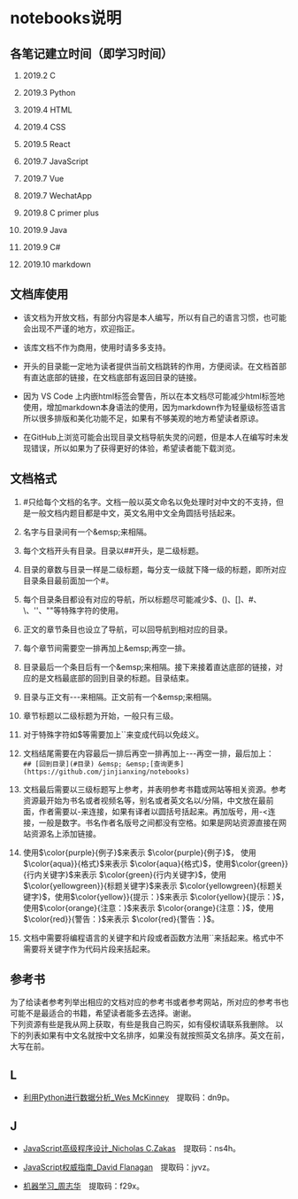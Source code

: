 # notebooks说明

## 各笔记建立时间（即学习时间）

1. 2019.2 C

2. 2019.3 Python

3. 2019.4 HTML

4. 2019.4 CSS

5. 2019.5 React

6. 2019.7 JavaScript

7. 2019.7 Vue

8. 2019.7 WechatApp

9. 2019.8 C primer plus

10. 2019.9 Java

11. 2019.9 C#

12. 2019.10 markdown

## 文档库使用

+ 该文档为开放文档，有部分内容是本人编写，所以有自己的语言习惯，也可能会出现不严谨的地方，欢迎指正。

+ 该库文档不作为商用，使用时请多多支持。
  
+ 开头的目录能一定地为读者提供当前文档跳转的作用，方便阅读。在文档首部有直达底部的链接，在文档底部有返回目录的链接。

+ 因为 VS Code 上内嵌html标签会警告，所以在本文档尽可能减少html标签地使用，增加markdown本身语法的使用，因为markdown作为轻量级标签语言所以很多排版和美化功能不足，如果有不够美观的地方希望读者原谅。

+ 在GitHub上浏览可能会出现目录文档导航失灵的问题，但是本人在编写时未发现错误，所以如果为了获得更好的体验，希望读者能下载浏览。

## 文档格式

1. #只给每个文档的名字。文档一般以英文命名以免处理时对中文的不支持，但是一般文档内题目都是中文，英文名用中文全角圆括号括起来。

2. 名字与目录间有一个\&emsp;来相隔。

3. 每个文档开头有目录。目录以##开头，是二级标题。

4. 目录的章数与目录一样是二级标题，每分支一级就下降一级的标题，即所对应目录条目最前面加一个#。

5. 每个目录条目都设有对应的导航，所以标题尽可能减少$、()、[]、#、\、''、""等特殊字符的使用。

6. 正文的章节条目也设立了导航，可以回导航到相对应的目录。

7. 每个章节间需要空一排再加上\&emsp;再空一排。

8. 目录最后一个条目后有一个\&emsp;来相隔。接下来接着直达底部的链接，对应的是文档最底部的回到目录的标题。目录结束。

9. 目录与正文有---来相隔。正文前有一个\&emsp;来相隔。

10. 章节标题以二级标题为开始，一般只有三级。

11. 对于特殊字符如$等需要加上``来变成代码以免歧义。

12. 文档结尾需要在内容最后一排后再空一排再加上---再空一排，最后加上：  
`## [回到目录](#目录) &emsp; &emsp;[查询更多](https://github.com/jinjianxing/notebooks)`

13. 文档最后需要以三级标题写上参考，并表明参考书籍或网站等相关资源。参考资源最开始为书名或者视频名等，别名或者英文名以/分隔，中文放在最前面，作者需要以-来连接，如果有译者以圆括号括起来。再加版号，用-<连接，一般是数字。书名作者名版号之间都没有空格。如果是网站资源直接在网站资源名上添加链接。

14. 使用\$\color{purple}{例子}$来表示 $\color{purple}{例子}$， 使用\$\color{aqua}}{格式}$来表示 $\color{aqua}{格式}$，使用\$\color{green}}{行内关键字}$来表示 $\color{green}{行内关键字}$，使用\$\color{yellowgreen}}{标题关键字}$来表示 $\color{yellowgreen}{标题关键字}$，使用\$\color{yellow}}{提示：}$来表示 $\color{yellow}{提示：}$，使用\$\color{orange}{注意：}$来表示 $\color{orange}{注意：}$，使用\$\color{red}}{警告：}$来表示 $\color{red}{警告：}$。

15. 文档中需要将编程语言的关键字和片段或者函数方法用``来括起来。格式中不需要将关键字作为代码片段来括起来。

## 参考书

为了给读者参考列举出相应的文档对应的参考书或者参考网站，所对应的参考书也可能不是最适合的书籍，希望读者能多去选择。谢谢。  
下列资源有些是我从网上获取，有些是我自己购买，如有侵权请联系我删除。
以下的列表如果有中文名就按中文名排序，如果没有就按照英文名排序。英文在前，大写在前。

## L

+ [利用Python进行数据分析_Wes McKinney](https://pan.baidu.com/s/16d4IfG3hDJTNeyUjchaS3g&shfl=sharepset)&emsp;提取码：dn9p。

## J

+ [JavaScript高级程序设计_Nicholas C.Zakas](https://pan.baidu.com/s/1E5OPMC8fJIrWu_ms7gMyVw&shfl=sharepset)&emsp;提取码：ns4h。

+ [JavaScript权威指南_David Flanagan](https://pan.baidu.com/s/1GkPSv_y0DqwVaHbbx0dTqA&shfl=sharepset)&emsp;提取码：jyvz。

+ [机器学习_周志华](https://pan.baidu.com/s/1kKRTwbR7LVk6C7nh4_QnUw&shfl=sharepset)&emsp;提取码：f29x。
